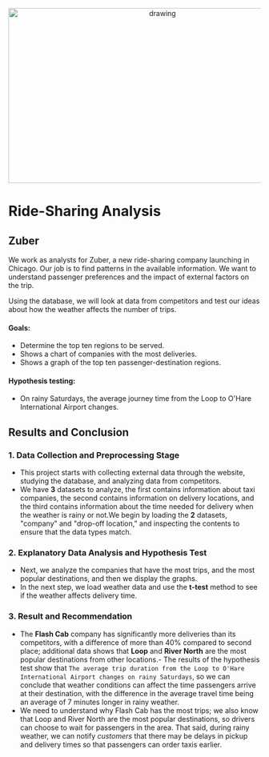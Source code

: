 <p align="center">
  <a href="https://practicum.com/id-idn/">
    <img src="https://appscrip.com/blog/wp-content/uploads/2022/07/444555.webp" alt="drawing" width="600" height="350">
  </a>
</p>

# Ride-Sharing Analysis

## Zuber

We work as analysts for Zuber, a new ride-sharing company launching in Chicago. Our job is to find patterns in the available information. We want to understand passenger preferences and the impact of external factors on the trip.

Using the database, we will look at data from competitors and test our ideas about how the weather affects the number of trips.

#### Goals:
- Determine the top ten regions to be served.
- Shows a chart of companies with the most deliveries.
- Shows a graph of the top ten passenger-destination regions.

#### Hypothesis testing:

- On rainy Saturdays, the average journey time from the Loop to O'Hare International Airport changes. 

## Results and Conclusion

### 1. Data Collection and Preprocessing Stage

- This project starts with collecting external data through the website, studying the database, and analyzing data from competitors.
- We have **3** datasets to analyze, the first contains information about taxi companies, the second contains information on delivery locations, and the third contains information about the time needed for delivery when the weather is rainy or not.We begin by loading the **2** datasets, "company" and "drop-off location," and inspecting the contents to ensure that the data types match.

### 2. Explanatory Data Analysis and Hypothesis Test

- Next, we analyze the companies that have the most trips, and the most popular destinations, and then we display the graphs.
- In the next step, we load weather data and use the **t-test** method to see if the weather affects delivery time.

### 3. Result and Recommendation

- The **Flash Cab** company has significantly more deliveries than its competitors, with a difference of more than 40% compared to second place; additional data shows that **Loop** and **River North** are the most popular destinations from other locations.- The results of the hypothesis test show that `The average trip duration from the Loop to O'Hare International Airport changes on rainy Saturdays`, so we can conclude that weather conditions can affect the time passengers arrive at their destination, with the difference in the average travel time being an average of 7 minutes longer in rainy weather.
- We need to understand why Flash Cab has the most trips; we also know that Loop and River North are the most popular destinations, so drivers can choose to wait for passengers in the area. That said, during rainy weather, we can notify *customers* that there may be delays in pickup and delivery times so that passengers can order taxis earlier.
